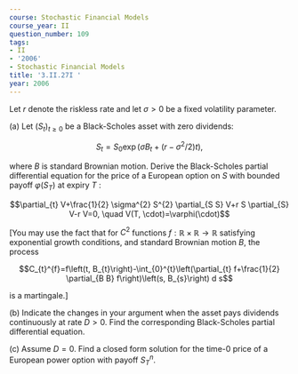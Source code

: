 ```yaml
---
course: Stochastic Financial Models
course_year: II
question_number: 109
tags:
- II
- '2006'
- Stochastic Financial Models
title: '3.II.27I '
year: 2006
---
```



Let $r$ denote the riskless rate and let $\sigma>0$ be a fixed volatility parameter.

(a) Let $\left(S_{t}\right)_{t \geqslant 0}$ be a Black-Scholes asset with zero dividends:

$$S_{t}=S_{0} \exp \left(\sigma B_{t}+\left(r-\sigma^{2} / 2\right) t\right),$$

where $B$ is standard Brownian motion. Derive the Black-Scholes partial differential equation for the price of a European option on $S$ with bounded payoff $\varphi\left(S_{T}\right)$ at expiry $T$ :

$$\partial_{t} V+\frac{1}{2} \sigma^{2} S^{2} \partial_{S S} V+r S \partial_{S} V-r V=0, \quad V(T, \cdot)=\varphi(\cdot)$$

[You may use the fact that for $C^{2}$ functions $f: \mathbb{R} \times \mathbb{R} \rightarrow \mathbb{R}$ satisfying exponential growth conditions, and standard Brownian motion $B$, the process

$$C_{t}^{f}=f\left(t, B_{t}\right)-\int_{0}^{t}\left(\partial_{t} f+\frac{1}{2} \partial_{B B} f\right)\left(s, B_{s}\right) d s$$

is a martingale.]

(b) Indicate the changes in your argument when the asset pays dividends continuously at rate $D>0$. Find the corresponding Black-Scholes partial differential equation.

(c) Assume $D=0$. Find a closed form solution for the time-0 price of a European power option with payoff $S_{T}^{n}$.